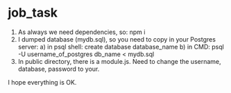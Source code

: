 # job_task
1. As always we need dependencies, so: npm i
2. I dumped database (mydb.sql), so you need to copy
in your Postgres server:
    a) in psql shell: create database database_name
    b) in CMD: psql -U username_of_postgres db_name < mydb.sql
3. In public directory, there is a module.js.
Need to change the username, database, password to your.

I hope everything is OK.
